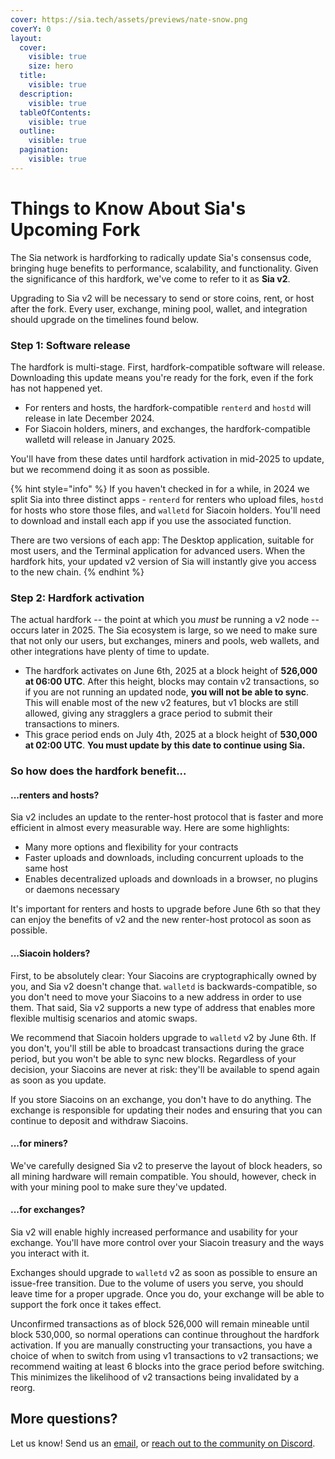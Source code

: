 ```yaml
---
cover: https://sia.tech/assets/previews/nate-snow.png
coverY: 0
layout:
  cover:
    visible: true
    size: hero
  title:
    visible: true
  description:
    visible: true
  tableOfContents:
    visible: true
  outline:
    visible: true
  pagination:
    visible: true
---
```


# Things to Know About Sia's Upcoming Fork

The Sia network is hardforking to radically update Sia's consensus code, bringing huge benefits to performance, scalability, and functionality. Given the significance of this hardfork, we've come to refer to it as **Sia v2**.

Upgrading to Sia v2 will be necessary to send or store coins, rent, or host after the fork. Every user, exchange, mining pool, wallet, and integration should upgrade on the timelines found below.

### Step 1: Software release

The hardfork is multi-stage. First, hardfork-compatible software will release. Downloading this update means you're ready for the fork, even if the fork has not happened yet.

* For renters and hosts, the hardfork-compatible `renterd` and `hostd` will release in late December 2024.
* For Siacoin holders, miners, and exchanges, the hardfork-compatible walletd will release in January 2025.

You'll have from these dates until hardfork activation in mid-2025 to update, but we recommend doing it as soon as possible.

{% hint style="info" %}
If you haven't checked in for a while, in 2024 we split Sia into three distinct apps - `renterd` for renters who upload files, `hostd` for hosts who store those files, and `walletd` for Siacoin holders. You'll need to download and install each app if you use the associated function.

There are two versions of each app: The Desktop application, suitable for most users, and the Terminal application for advanced users. When the hardfork hits, your updated v2 version of Sia will instantly give you access to the new chain.
{% endhint %}

### Step 2: Hardfork activation

The actual hardfork -- the point at which you _must_ be running a v2 node -- occurs later in 2025. The Sia ecosystem is large, so we need to make sure that not only our users, but exchanges, miners and pools, web wallets, and other integrations have plenty of time to update.

* The hardfork activates on June 6th, 2025 at a block height of **526,000 at 06:00 UTC**. After this height, blocks may contain v2 transactions, so if you are not running an updated node, **you will not be able to sync**. This will enable most of the new v2 features, but v1 blocks are still allowed, giving any stragglers a grace period to submit their transactions to miners.
* This grace period ends on July 4th, 2025 at a block height of **530,000 at 02:00 UTC**. **You must update by this date to continue using Sia.**

### So how does the hardfork benefit...

#### ...renters and hosts?

Sia v2 includes an update to the renter-host protocol that is faster and more efficient in almost every measurable way. Here are some highlights:

* Many more options and flexibility for your contracts
* Faster uploads and downloads, including concurrent uploads to the same host
* Enables decentralized uploads and downloads in a browser, no plugins or daemons necessary

It's important for renters and hosts to upgrade before June 6th so that they can enjoy the benefits of v2 and the new renter-host protocol as soon as possible.

#### ...Siacoin holders?

First, to be absolutely clear: Your Siacoins are cryptographically owned by you, and Sia v2 doesn't change that. `walletd` is backwards-compatible, so you don't need to move your Siacoins to a new address in order to use them. That said, Sia v2 supports a new type of address that enables more flexible multisig scenarios and atomic swaps.

We recommend that Siacoin holders upgrade to `walletd` v2 by June 6th. If you don't, you'll still be able to broadcast transactions during the grace period, but you won't be able to sync new blocks. Regardless of your decision, your Siacoins are never at risk: they'll be available to spend again as soon as you update.

If you store Siacoins on an exchange, you don't have to do anything. The exchange is responsible for updating their nodes and ensuring that you can continue to deposit and withdraw Siacoins.

#### ...for miners?

We've carefully designed Sia v2 to preserve the layout of block headers, so all mining hardware will remain compatible. You should, however, check in with your mining pool to make sure they've updated.

#### ...for exchanges?

Sia v2 will enable highly increased performance and usability for your exchange. You'll have more control over your Siacoin treasury and the ways you interact with it.

Exchanges should upgrade to `walletd` v2 as soon as possible to ensure an issue-free transition. Due to the volume of users you serve, you should leave time for a proper upgrade. Once you do, your exchange will be able to support the fork once it takes effect.

Unconfirmed transactions as of block 526,000 will remain mineable until block 530,000, so normal operations can continue throughout the hardfork activation. If you are manually constructing your transactions, you have a choice of when to switch from using v1 transactions to v2 transactions; we recommend waiting at least 6 blocks into the grace period before switching. This minimizes the likelihood of v2 transactions being invalidated by a reorg.

## More questions?

Let us know! Send us an [email](mailto:hello@sia.tech), or [reach out to the community on Discord](https://discord.gg/sia).
